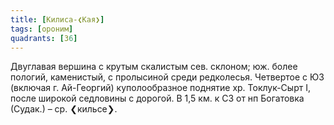 ```yaml
---
title: [Килиса-❮Кая❯]
tags: [ороним]
quadrants: [З6]
---
```


Двуглавая вершина с крутым скалистым сев. склоном; юж. более пологий,
каменистый, с пролысиной среди редколесья. Четвертое с ЮЗ (включая г.
Ай-Георгий) куполообразное поднятие хр. Токлук-Сырт I, после широкой седловины с
дорогой. В 1,5 км. к СЗ от нп Богатовка (Судак.) – ср. ❮кильсе❯.
